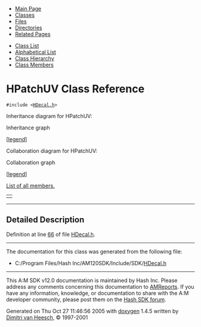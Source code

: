 <div class="tabs">

- [Main Page](index.md)
- <span id="current">[Classes](annotated.md)</span>
- [Files](files.md)
- [Directories](dirs.md)
- [Related Pages](pages.md)

</div>

<div class="tabs">

- [Class List](annotated.md)
- [Alphabetical List](classes.md)
- [Class Hierarchy](hierarchy.md)
- [Class Members](functions.md)

</div>

# HPatchUV Class Reference

`#include <`<a href="HDecal_8h-source.md" class="el"><code>HDecal.h</code></a>`>`

Inheritance diagram for HPatchUV:

<span class="image placeholder" original-image-src="classHPatchUV__inherit__graph.gif" original-image-title="" border="0" usemap="#HPatchUV__inherit__map">Inheritance graph</span>

\[[legend](graph_legend.md)\]

Collaboration diagram for HPatchUV:

<span class="image placeholder" original-image-src="classHPatchUV__coll__graph.gif" original-image-title="" border="0" usemap="#HPatchUV__coll__map">Collaboration graph</span>

\[[legend](graph_legend.md)\]

[List of all members.](classHPatchUV-members.md)

|     |
|-----|
|     |

------------------------------------------------------------------------

<span id="_details"></span>

## Detailed Description

Definition at line <a href="HDecal_8h-source.md#l00066" class="el">66</a> of file <a href="HDecal_8h-source.md" class="el">HDecal.h</a>.

------------------------------------------------------------------------

The documentation for this class was generated from the following file:

- C:/Program Files/Hash Inc/AM120SDK/Include/SDK/<a href="HDecal_8h-source.md" class="el">HDecal.h</a>

------------------------------------------------------------------------

<span class="small">This A:M SDK v12.0 documentation is maintained by Hash Inc. Please address any comments concerning this documentation to [AMReports](http://www.hash.com/reports). If you have any information, knowledge, or documentation to share with the A:M developer community, please post them on the [Hash SDK forum](http://www.hash.com/forums/index.php?showforum=11).</span>

Generated on Thu Oct 27 11:46:56 2005 with [<span class="image placeholder" original-image-src="doxygen.png" original-image-title="" height="45" width="100" align="middle" border="0">doxygen</span>](http://www.doxygen.org/index.html) 1.4.5 written by [Dimitri van Heesch](mailto:dimitri@stack.nl), © 1997-2001
